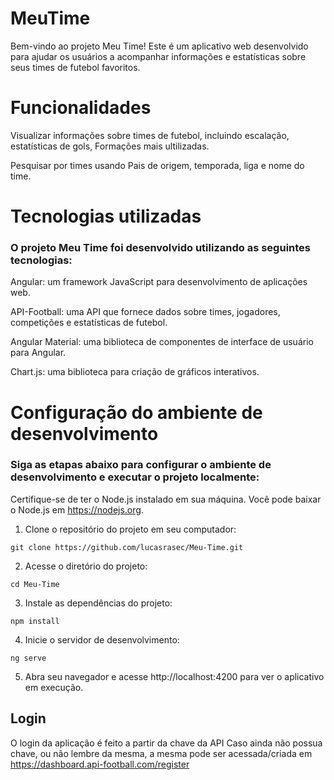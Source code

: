 # MeuTime

Bem-vindo ao projeto Meu Time! Este é um aplicativo web desenvolvido para ajudar os usuários a acompanhar informações e estatísticas sobre seus times de futebol favoritos.

# Funcionalidades
Visualizar informações sobre times de futebol, incluindo escalação, estatísticas de gols, Formações mais ultilizadas.

Pesquisar por times usando Pais de origem, temporada, liga e nome do time.


# Tecnologias utilizadas
### O projeto Meu Time foi desenvolvido utilizando as seguintes tecnologias:

Angular: um framework JavaScript para desenvolvimento de aplicações web.

API-Football: uma API que fornece dados sobre times, jogadores, competições e estatísticas de futebol.

Angular Material: uma biblioteca de componentes de interface de usuário para Angular.

Chart.js: uma biblioteca para criação de gráficos interativos.

# Configuração do ambiente de desenvolvimento

### Siga as etapas abaixo para configurar o ambiente de desenvolvimento e executar o projeto localmente:

Certifique-se de ter o Node.js instalado em sua máquina. Você pode baixar o Node.js em https://nodejs.org.

1. Clone o repositório do projeto em seu computador:

`git clone https://github.com/lucasrasec/Meu-Time.git`

2. Acesse o diretório do projeto:

`cd Meu-Time`

3. Instale as dependências do projeto:

`npm install`

4. Inicie o servidor de desenvolvimento:

`ng serve`

5. Abra seu navegador e acesse http://localhost:4200 para ver o aplicativo em execução.

## Login

O login da aplicação é feito a partir da chave da API 
Caso ainda não possua chave, ou não lembre da mesma, a mesma pode ser acessada/criada em https://dashboard.api-football.com/register
